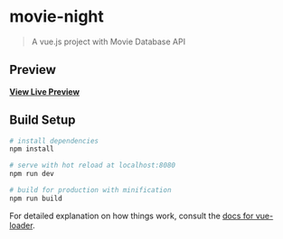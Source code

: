 # movie-night

> A vue.js project with Movie Database API

## Preview

**[View Live Preview](http://movienights.s3-website.eu-west-2.amazonaws.com/#//)**

## Build Setup

``` bash
# install dependencies
npm install

# serve with hot reload at localhost:8080
npm run dev

# build for production with minification
npm run build
```

For detailed explanation on how things work, consult the [docs for vue-loader](http://vuejs.github.io/vue-loader).
